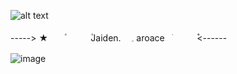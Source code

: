 
![alt text](https://64.media.tumblr.com/b59fda644cd6c1898c7794234e74999e/130abe7d406aaacc-e5/s500x750/390b3c5f98d040f67c7a268fed1d3935177cd1b2.pnj)


-----> ★ㅤㅤ۫ㅤㅤ  ㅤ۫Jaiden.   ㅤ𓈒 aroaceㅤׂㅤㅤㅤ۫۫<------

![image](https://encrypted-tbn0.gstatic.com/images?q=tbn:ANd9GcQovTCTc3znapCjnrQngVK1tPT-NiIm2PKxDuOwOQiwUg&s)
